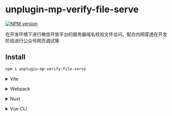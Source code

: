 # unplugin-mp-verify-file-serve

[![NPM version](https://img.shields.io/npm/v/unplugin-mp-verify-file-serve?color=a1b858&label=)](https://www.npmjs.com/package/unplugin-mp-verify-file-serve)

在开发环境下进行微信开放平台的服务器域名校验文件访问，配合内网穿透在开发阶段进行公众号网页调试等

## Install

```bash
npm i unplugin-mp-verify-file-serve
```

<details>
<summary>Vite</summary><br>

```ts
// vite.config.ts
import MPVerifyFileServe from 'unplugin-mp-verify-file-serve/vite'

export default defineConfig({
  plugins: [
    MPVerifyFileServe({ /* options */ }),
  ],
})
```

Example: [`playground/`](./playground/)

<br></details>

<details>
<summary>Webpack</summary><br>

```ts
// webpack.config.js
module.exports = {
  /* ... */
  plugins: [
    require('unplugin-mp-verify-file-serve/webpack')({ /* options */ })
  ]
}
```

<br></details>

<details>
<summary>Nuxt</summary><br>

```ts
// nuxt.config.js
export default defineNuxtConfig({
  modules: [
    ['unplugin-mp-verify-file-serve/nuxt', { /* options */ }],
  ],
})
```

> This module works for both Nuxt 2 and [Nuxt Vite](https://github.com/nuxt/vite)

<br></details>

<details>
<summary>Vue CLI</summary><br>

```ts
// vue.config.js
module.exports = {
  configureWebpack: {
    plugins: [
      require('unplugin-mp-verify-file-serve/webpack')({ /* options */ }),
    ],
  },
}
```

<br></details>
